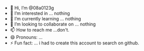 - 👋 Hi, I’m @08a0123g
- 👀 I’m interested in ... nothing
- 🌱 I’m currently learning ... nothing
- 💞️ I’m looking to collaborate on ... nothing
- 📫 How to reach me ...don't.
- 😄 Pronouns: ...
- ⚡ Fun fact: ... i had to create this account to search on github.

<!---
08a0123g/08a0123g is a ✨ special ✨ repository because its `README.md` (this file) appears on your GitHub profile.
You can click the Preview link to take a look at your changes.
--->
